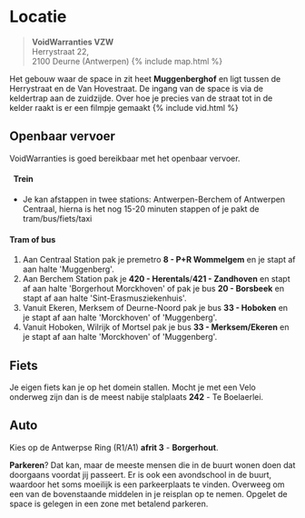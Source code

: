 # Locatie
  
> **VoidWarranties VZW**  
Herrystraat 22,  
2100 Deurne (Antwerpen)
{% include map.html %}

Het gebouw waar de space in zit heet **Muggenberghof** en ligt tussen de Herrystraat en de Van Hovestraat. De ingang van de space is via de keldertrap aan de zuidzijde. 
Over hoe je precies van de straat tot in de kelder raakt is er een filmpje gemaakt
{% include vid.html %}

## Openbaar vervoer
VoidWarranties is goed bereikbaar met het openbaar vervoer. 
#### &ensp;Trein
- Je kan afstappen in twee stations: Antwerpen-Berchem of Antwerpen Centraal, hierna is het nog 15-20 minuten stappen of je pakt de tram/bus/fiets/taxi

#### Tram of bus
1. Aan Centraal Station pak je premetro **8 - P+R Wommelgem** en je stapt af aan halte 'Muggenberg'.
1. Aan Berchem Station pak je **420 - Herentals**/**421 - Zandhoven** en stapt af aan halte 'Borgerhout Morckhoven' of pak je bus **20 - Borsbeek** en stapt af aan halte 'Sint-Erasmusziekenhuis'.
1. Vanuit Ekeren, Merksem of Deurne-Noord pak je bus **33 - Hoboken** en je stapt af aan halte 'Morckhoven' of 'Muggenberg'.
1. Vanuit Hoboken, Wilrijk of Mortsel pak je bus **33 - Merksem/Ekeren** en je stapt af aan halte 'Morckhoven' of 'Muggenberg'.

## Fiets
Je eigen fiets kan je op het domein stallen. Mocht je met een Velo onderweg zijn dan is de meest nabije stalplaats **242** - Te Boelaerlei.

## Auto
Kies op de Antwerpse Ring (R1/A1) **afrit 3** - **Borgerhout**.

**Parkeren**? Dat kan, maar de meeste mensen die in de buurt wonen doen dat doorgaans voordat jij passeert. Er is ook een avondschool in de buurt, waardoor het soms moeilijk is een parkeerplaats te vinden. Overweeg om een van de bovenstaande middelen in je reisplan op te nemen. Opgelet de space is gelegen in een zone met betalend parkeren.
